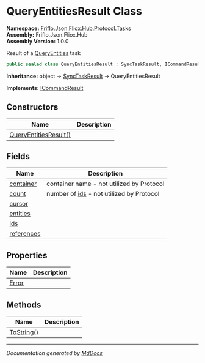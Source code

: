 ﻿<!--  
  <auto-generated>   
    The contents of this file were generated by a tool.  
    Changes to this file may be list if the file is regenerated  
  </auto-generated>   
-->

# QueryEntitiesResult Class

**Namespace:** [Friflo.Json.Fliox.Hub.Protocol.Tasks](../index.md)  
**Assembly:** Friflo.Json.Fliox.Hub  
**Assembly Version:** 1.0.0

Result of a [QueryEntities](../QueryEntities/index.md) task

```csharp
public sealed class QueryEntitiesResult : SyncTaskResult, ICommandResult
```

**Inheritance:** object → [SyncTaskResult](../SyncTaskResult/index.md) → QueryEntitiesResult

**Implements:** [ICommandResult](../../Models/ICommandResult/index.md)

## Constructors

| Name                                           | Description |
| ---------------------------------------------- | ----------- |
| [QueryEntitiesResult()](constructors/index.md) |             |

## Fields

| Name                               | Description                                                |
| ---------------------------------- | ---------------------------------------------------------- |
| [container](fields/container.md)   | container name \- not utilized by Protocol                 |
| [count](fields/count.md)           | number of [ids](fields/ids.md) \- not utilized by Protocol |
| [cursor](fields/cursor.md)         |                                                            |
| [entities](fields/entities.md)     |                                                            |
| [ids](fields/ids.md)               |                                                            |
| [references](fields/references.md) |                                                            |

## Properties

| Name                         | Description |
| ---------------------------- | ----------- |
| [Error](properties/Error.md) |             |

## Methods

| Name                              | Description |
| --------------------------------- | ----------- |
| [ToString()](methods/ToString.md) |             |

___

*Documentation generated by [MdDocs](https://github.com/ap0llo/mddocs)*
